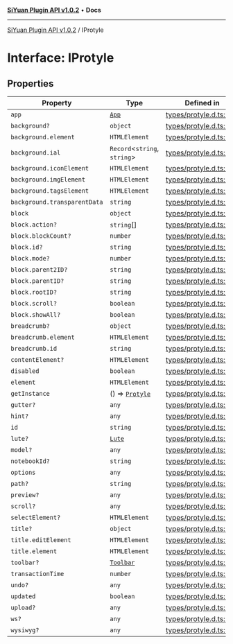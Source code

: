 [**SiYuan Plugin API v1.0.2**](../README.md) • **Docs**

---

[SiYuan Plugin API v1.0.2](../README.md) / IProtyle

# Interface: IProtyle

## Properties

| Property                     | Type                                     | Defined in                                                                                       |
| ---------------------------- | ---------------------------------------- | ------------------------------------------------------------------------------------------------ |
| `app`                        | [`App`](../classes/App.md)               | [types/protyle.d.ts:79](https://github.com/siyuan-note/petal/tree/main/types/protyle.d.ts#L79)   |
| `background?`                | `object`                                 | [types/protyle.d.ts:111](https://github.com/siyuan-note/petal/tree/main/types/protyle.d.ts#L111) |
| `background.element`         | `HTMLElement`                            | [types/protyle.d.ts:112](https://github.com/siyuan-note/petal/tree/main/types/protyle.d.ts#L112) |
| `background.ial`             | `Record`\<`string`, `string`\>           | [types/protyle.d.ts:113](https://github.com/siyuan-note/petal/tree/main/types/protyle.d.ts#L113) |
| `background.iconElement`     | `HTMLElement`                            | [types/protyle.d.ts:114](https://github.com/siyuan-note/petal/tree/main/types/protyle.d.ts#L114) |
| `background.imgElement`      | `HTMLElement`                            | [types/protyle.d.ts:115](https://github.com/siyuan-note/petal/tree/main/types/protyle.d.ts#L115) |
| `background.tagsElement`     | `HTMLElement`                            | [types/protyle.d.ts:116](https://github.com/siyuan-note/petal/tree/main/types/protyle.d.ts#L116) |
| `background.transparentData` | `string`                                 | [types/protyle.d.ts:117](https://github.com/siyuan-note/petal/tree/main/types/protyle.d.ts#L117) |
| `block`                      | `object`                                 | [types/protyle.d.ts:82](https://github.com/siyuan-note/petal/tree/main/types/protyle.d.ts#L82)   |
| `block.action?`              | `string`[]                               | [types/protyle.d.ts:91](https://github.com/siyuan-note/petal/tree/main/types/protyle.d.ts#L91)   |
| `block.blockCount?`          | `number`                                 | [types/protyle.d.ts:90](https://github.com/siyuan-note/petal/tree/main/types/protyle.d.ts#L90)   |
| `block.id?`                  | `string`                                 | [types/protyle.d.ts:83](https://github.com/siyuan-note/petal/tree/main/types/protyle.d.ts#L83)   |
| `block.mode?`                | `number`                                 | [types/protyle.d.ts:89](https://github.com/siyuan-note/petal/tree/main/types/protyle.d.ts#L89)   |
| `block.parent2ID?`           | `string`                                 | [types/protyle.d.ts:86](https://github.com/siyuan-note/petal/tree/main/types/protyle.d.ts#L86)   |
| `block.parentID?`            | `string`                                 | [types/protyle.d.ts:85](https://github.com/siyuan-note/petal/tree/main/types/protyle.d.ts#L85)   |
| `block.rootID?`              | `string`                                 | [types/protyle.d.ts:87](https://github.com/siyuan-note/petal/tree/main/types/protyle.d.ts#L87)   |
| `block.scroll?`              | `boolean`                                | [types/protyle.d.ts:84](https://github.com/siyuan-note/petal/tree/main/types/protyle.d.ts#L84)   |
| `block.showAll?`             | `boolean`                                | [types/protyle.d.ts:88](https://github.com/siyuan-note/petal/tree/main/types/protyle.d.ts#L88)   |
| `breadcrumb?`                | `object`                                 | [types/protyle.d.ts:103](https://github.com/siyuan-note/petal/tree/main/types/protyle.d.ts#L103) |
| `breadcrumb.element`         | `HTMLElement`                            | [types/protyle.d.ts:105](https://github.com/siyuan-note/petal/tree/main/types/protyle.d.ts#L105) |
| `breadcrumb.id`              | `string`                                 | [types/protyle.d.ts:104](https://github.com/siyuan-note/petal/tree/main/types/protyle.d.ts#L104) |
| `contentElement?`            | `HTMLElement`                            | [types/protyle.d.ts:119](https://github.com/siyuan-note/petal/tree/main/types/protyle.d.ts#L119) |
| `disabled`                   | `boolean`                                | [types/protyle.d.ts:93](https://github.com/siyuan-note/petal/tree/main/types/protyle.d.ts#L93)   |
| `element`                    | `HTMLElement`                            | [types/protyle.d.ts:100](https://github.com/siyuan-note/petal/tree/main/types/protyle.d.ts#L100) |
| `getInstance`                | () => [`Protyle`](../classes/Protyle.md) | [types/protyle.d.ts:78](https://github.com/siyuan-note/petal/tree/main/types/protyle.d.ts#L78)   |
| `gutter?`                    | `any`                                    | [types/protyle.d.ts:102](https://github.com/siyuan-note/petal/tree/main/types/protyle.d.ts#L102) |
| `hint?`                      | `any`                                    | [types/protyle.d.ts:124](https://github.com/siyuan-note/petal/tree/main/types/protyle.d.ts#L124) |
| `id`                         | `string`                                 | [types/protyle.d.ts:81](https://github.com/siyuan-note/petal/tree/main/types/protyle.d.ts#L81)   |
| `lute?`                      | [`Lute`](../classes/Lute.md)             | [types/protyle.d.ts:121](https://github.com/siyuan-note/petal/tree/main/types/protyle.d.ts#L121) |
| `model?`                     | `any`                                    | [types/protyle.d.ts:98](https://github.com/siyuan-note/petal/tree/main/types/protyle.d.ts#L98)   |
| `notebookId?`                | `string`                                 | [types/protyle.d.ts:96](https://github.com/siyuan-note/petal/tree/main/types/protyle.d.ts#L96)   |
| `options`                    | `any`                                    | [types/protyle.d.ts:120](https://github.com/siyuan-note/petal/tree/main/types/protyle.d.ts#L120) |
| `path?`                      | `string`                                 | [types/protyle.d.ts:97](https://github.com/siyuan-note/petal/tree/main/types/protyle.d.ts#L97)   |
| `preview?`                   | `any`                                    | [types/protyle.d.ts:123](https://github.com/siyuan-note/petal/tree/main/types/protyle.d.ts#L123) |
| `scroll?`                    | `any`                                    | [types/protyle.d.ts:101](https://github.com/siyuan-note/petal/tree/main/types/protyle.d.ts#L101) |
| `selectElement?`             | `HTMLElement`                            | [types/protyle.d.ts:94](https://github.com/siyuan-note/petal/tree/main/types/protyle.d.ts#L94)   |
| `title?`                     | `object`                                 | [types/protyle.d.ts:107](https://github.com/siyuan-note/petal/tree/main/types/protyle.d.ts#L107) |
| `title.editElement`          | `HTMLElement`                            | [types/protyle.d.ts:108](https://github.com/siyuan-note/petal/tree/main/types/protyle.d.ts#L108) |
| `title.element`              | `HTMLElement`                            | [types/protyle.d.ts:109](https://github.com/siyuan-note/petal/tree/main/types/protyle.d.ts#L109) |
| `toolbar?`                   | [`Toolbar`](../classes/Toolbar.md)       | [types/protyle.d.ts:122](https://github.com/siyuan-note/petal/tree/main/types/protyle.d.ts#L122) |
| `transactionTime`            | `number`                                 | [types/protyle.d.ts:80](https://github.com/siyuan-note/petal/tree/main/types/protyle.d.ts#L80)   |
| `undo?`                      | `any`                                    | [types/protyle.d.ts:126](https://github.com/siyuan-note/petal/tree/main/types/protyle.d.ts#L126) |
| `updated`                    | `boolean`                                | [types/protyle.d.ts:99](https://github.com/siyuan-note/petal/tree/main/types/protyle.d.ts#L99)   |
| `upload?`                    | `any`                                    | [types/protyle.d.ts:125](https://github.com/siyuan-note/petal/tree/main/types/protyle.d.ts#L125) |
| `ws?`                        | `any`                                    | [types/protyle.d.ts:95](https://github.com/siyuan-note/petal/tree/main/types/protyle.d.ts#L95)   |
| `wysiwyg?`                   | `any`                                    | [types/protyle.d.ts:127](https://github.com/siyuan-note/petal/tree/main/types/protyle.d.ts#L127) |
